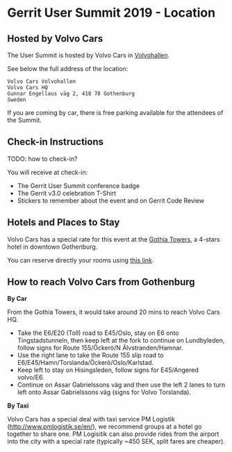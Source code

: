 # Gerrit User Summit 2019 - Location

## Hosted by Volvo Cars

The User Summit is hosted by Volvo Cars in [Volvohallen](https://goo.gl/maps/HWHd11EkEP6YPAjD7).

See below the full address of the location:

```
Volvo Cars Volvohallen
Volvo Cars HQ
Gunnar Engellaus väg 2, 418 78 Gothenburg
Sweden
```

If you are coming by car, there is free parking available for the attendees of the Summit.

## Check-in Instructions

TODO: how to check-in?

You will receive at check-in:

- The Gerrit User Summit conference badge
- The Gerrit v3.0 celebration T-Shirt
- Stickers to remember about the event and on Gerrit Code Review

## Hotels and Places to Stay

Volvo Cars has a special rate for this event at the [Gothia Towers](https://goo.gl/maps/rmRoQweSvVrAsPPw6),
a 4-stars hotel in downtown Gothenburg.

You can reserve directly your rooms using [this link](https://booking.gothiatowers.com/reserve/e/block/vcc230819/avail).

## How to reach Volvo Cars from Gothenburg

__By Car__

From the Gothia Towers, it would take around 20 mins to reach Volvo Cars HQ.

- Take the E6/E20 (Toll) road to E45/Oslo, stay on E6 onto Tingstadstunneln,
  then keep left at the fork to continue on Lundbyleden, follow signs for
  Route 155/Öckerö/N Älvstranden/Hamnar.
- Use the right lane to take the Route 155 slip road to E6/E45/Hamn/Torslanda/Öckerö/Oslo/Karlstad.
- Keep left to stay on Hisingsleden, follow signs for E45/Angered volvo/E6.
- Continue on Assar Gabrielssons väg and then use the left 2 lanes to turn left onto
  Assar Gabrielssons väg (signs for Volvo Torslanda).

__By Taxi__

Volvo Cars has a special deal with taxi service PM Logistik (http://www.pmlogistik.se/en/),
we recommend groups at a hotel go together to share one.
PM Logisitik can also provide rides from the airport into the city with a special rate
(typically ~450 SEK, split fares are cheaper).